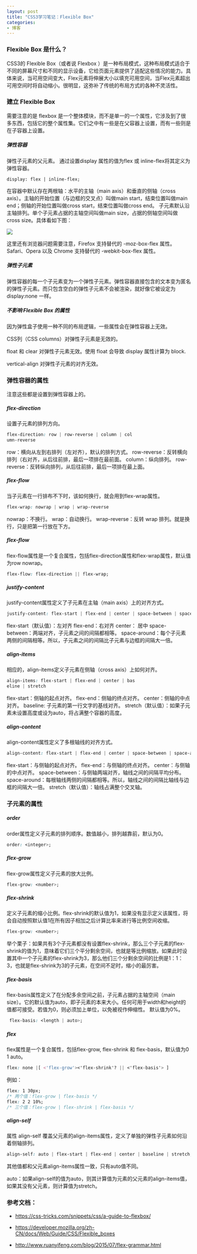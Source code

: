 ```yaml
---
layout: post
title: "CSS3学习笔记：Flexible Box"
categories:
- 博客
---
```


### Flexible Box 是什么？

CSS3的 Flexible Box（或者说 Flexbox ）是一种布局模式，这种布局模式适合于不同的屏幕尺寸和不同的显示设备，它给页面元素提供了适配这些情况的能力。具体来说，当可用空间变大，Flex元素将伸展大小以填充可用空间，当Flex元素超出可用空间时将自动缩小。很明显，这弥补了传统的布局方式的各种不灵活性。

### 建立 Flexible Box

需要注意的是 flexbox 是一个整体模块，而不是单一的一个属性，它涉及到了很多东西，包括它的整个属性集。它们之中有一些是在父容器上设置，而有一些则是在子容器上设置。

##### 弹性容器

弹性子元素的父元素。 通过设置display 属性的值为flex 或 inline-flex将其定义为弹性容器。

```
display: flex | inline-flex; 
```

在容器中默认存在两根轴：水平的主轴（main axis）和垂直的侧轴（cross axis）。主轴的开始位置（与边框的交叉点）叫做main start，结束位置叫做main end；侧轴的开始位置叫做cross start，结束位置叫做cross end。
子元素默认沿主轴排列。单个子元素占据的主轴空间叫做main size，占据的侧轴空间叫做cross size。具体看如下图：

![](http://7xjufd.dl1.z0.glb.clouddn.com/bg2.png)

这里还有浏览器问题需要注意，Firefox 支持替代的 -moz-box-flex 属性。Safari、Opera 以及 Chrome 支持替代的 -webkit-box-flex 属性。

##### 弹性子元素

弹性容器的每一个子元素变为一个弹性子元素。弹性容器直接包含的文本变为匿名的弹性子元素。而只包含空白的弹性子元素不会被渲染，就好像它被设定为 display:none 一样。

##### 不影响 Flexible Box 的属性

因为弹性盒子使用一种不同的布局逻辑，一些属性会在弹性容器上无效。

CSS列（CSS columns）对弹性子元素是无效的。

float 和 clear 对弹性子元素无效。使用 float 会导致 display 属性计算为 block.

vertical-align 对弹性子元素的对齐无效。

### 弹性容器的属性

注意这些都是设置到弹性容器上的。

##### flex-direction 

设置子元素的排列方向。

```css
flex-direction: row | row-reverse | column | col
umn-reverse
```

row：横向从左到右排列（左对齐），默认的排列方式。
row-reverse：反转横向排列（右对齐，从后往前排，最后一项排在最前面。
column：纵向排列。
row-reverse：反转纵向排列，从后往前排，最后一项排在最上面。

##### flex-flow

当子元素在一行排布不下时，该如何换行，就会用到flex-wrap属性。

```css
flex-wrap: nowrap | wrap | wrap-reverse
```

nowrap：不换行。
wrap：自动换行。
wrap-reverse：反转 wrap 排列。就是换行，只是把第一行放在下方。

##### flex-flow

flex-flow属性是一个复合属性，包括flex-direction属性和flex-wrap属性，默认值为row nowrap。

```css
flex-flow: flex-direction || flex-wrap;
```

##### justify-content

justify-content属性定义了子元素在主轴（main axis）上的对齐方式。

```css
justify-content: flex-start | flex-end | center | space-between | space-around;
```

flex-start（默认值）：左对齐
flex-end：右对齐
center： 居中
space-between：两端对齐，子元素之间的间隔都相等。
space-around：每个子元素两侧的间隔相等。所以，子元素之间的间隔比子元素与边框的间隔大一倍。

##### align-items

相应的，align-items定义子元素在侧轴（cross axis）上如何对齐。

```css
align-items: flex-start | flex-end | center | bas
eline | stretch
```

flex-start：侧轴的起点对齐。
flex-end：侧轴的终点对齐。
center：侧轴的中点对齐。
baseline: 子元素的第一行文字的基线对齐。
stretch（默认值）：如果子元素未设置高度或设为auto，将占满整个容器的高度。

##### align-content

align-content属性定义了多根轴线的对齐方式。

```css
align-content: flex-start | flex-end | center | space-between | space-around | stretch;
```

flex-start：与侧轴的起点对齐。
flex-end：与侧轴的终点对齐。
center：与侧轴的中点对齐。
space-between：与侧轴两端对齐，轴线之间的间隔平均分布。
space-around：每根轴线两侧的间隔都相等。所以，轴线之间的间隔比轴线与边框的间隔大一倍。
stretch（默认值）：轴线占满整个交叉轴。

### 子元素的属性

##### order

order属性定义子元素的排列顺序。数值越小，排列越靠前，默认为0。

```css
order: <integer>;
```

##### flex-grow

flex-grow属性定义子元素的放大比例。

```css
flex-grow: <number>;
```

##### flex-shrink

定义子元素的缩小比例。flex-shrink的默认值为1，如果没有显示定义该属性，将会自动按照默认值1在所有因子相加之后计算比率来进行等比例空间收缩。

```css
flex-grow: <number>;
```

举个栗子：如果共有3个子元素都没有设置flex-shrink，那么三个子元素的flex-shrink的值为1，意味着它们三个平分剩余空间，也就是等比例缩放。如果此时设置其中一个子元素的flex-shrink为3，那么他们三个分剩余空间的比例是1：1：3，也就是flex-shrink为3的子元素，在空间不足时，缩小的最厉害。

##### flex-basis

flex-basis属性定义了在分配多余空间之前，子元素占据的主轴空间（main size）。它的默认值为auto，即子元素的本来大小。任何可用于width和height的值都可接受。若值为0，则必须加上单位，以免被视作伸缩性。 默认值为0%。

```css
 flex-basis: <length | auto>;
```

##### flex

flex属性是一个复合属性，包括flex-grow, flex-shrink 和 flex-basis，默认值为0 1 auto。

```css
flex: none |[ <'flex-grow'><'flex-shrink'? || <'flex-basis'> ]
```

例如：

```css
flex: 1 30px; 
/* 两个值：flex-grow | flex-basis */
flex: 2 2 10%;
/* 三个值：flex-grow | flex-shrink | flex-basis */
```

##### align-self

属性 align-self 覆盖父元素的align-items属性，定义了单独的弹性子元素如何沿着侧轴排列。

```css
align-self: auto | flex-start | flex-end | center | baseline | stretch;
```

其他值都和父元素align-items属性一致，只有auto值不同。

auto：如果align-self的值为auto，则其计算值为元素的父元素的align-items值，如果其没有父元素，则计算值为stretch。



### 参考文档：

+ https://css-tricks.com/snippets/css/a-guide-to-flexbox/

+ https://developer.mozilla.org/zh-CN/docs/Web/Guide/CSS/Flexible_boxes

+ http://www.ruanyifeng.com/blog/2015/07/flex-grammar.html





